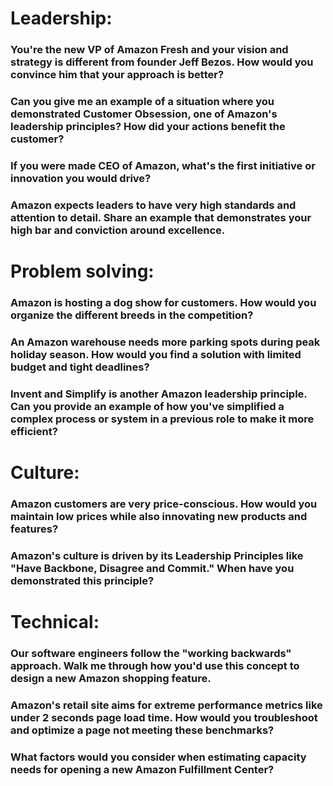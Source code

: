 # Leadership:

### You're the new VP of Amazon Fresh and your vision and strategy is different from founder Jeff Bezos. How would you convince him that your approach is better?

### Can you give me an example of a situation where you demonstrated Customer Obsession, one of Amazon's leadership principles? How did your actions benefit the customer?

### If you were made CEO of Amazon, what's the first initiative or innovation you would drive?

### Amazon expects leaders to have very high standards and attention to detail. Share an example that demonstrates your high bar and conviction around excellence.


# Problem solving:

### Amazon is hosting a dog show for customers. How would you organize the different breeds in the competition?
### An Amazon warehouse needs more parking spots during peak holiday season. How would you find a solution with limited budget and tight deadlines?
### Invent and Simplify is another Amazon leadership principle. Can you provide an example of how you've simplified a complex process or system in a previous role to make it more efficient?

# Culture:

### Amazon customers are very price-conscious. How would you maintain low prices while also innovating new products and features?
### Amazon's culture is driven by its Leadership Principles like "Have Backbone, Disagree and Commit." When have you demonstrated this principle?

# Technical:

### Our software engineers follow the "working backwards" approach. Walk me through how you'd use this concept to design a new Amazon shopping feature.
### Amazon's retail site aims for extreme performance metrics like under 2 seconds page load time. How would you troubleshoot and optimize a page not meeting these benchmarks?
### What factors would you consider when estimating capacity needs for opening a new Amazon Fulfillment Center?
